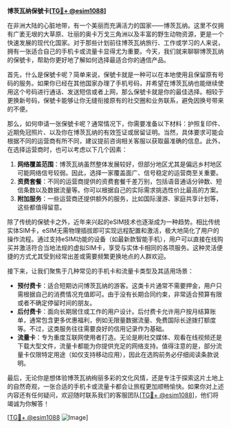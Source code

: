 **博茨瓦纳保號卡[[TG💪+ @esim1088](https://t.me/s/esim1088)]**

在非洲大陆的心脏地带，有一个美丽而充满活力的国家——博茨瓦纳。这里不仅拥有广袤无垠的大草原、壮丽的奥卡万戈三角洲以及丰富的野生动物资源，更是一个快速发展的现代化国家。对于那些计划前往博茨瓦纳旅行、工作或学习的人来说，拥有一张适合自己的手机卡或流量卡显得尤为重要。今天，我们就来聊聊博茨瓦纳的保號卡，帮助你更好地了解如何选择最适合你的通信产品。

首先，什么是保號卡呢？简单来说，保號卡就是一种可以在本地使用且保留原有号码的服务。如果你已经在其他国家办理了手机号码，并希望在博茨瓦纳也能继续使用这个号码进行通话、发送短信或者上网，那么保號卡就是你的最佳选择。相较于更换新号码，保號卡能够让你无缝衔接原有的社交圈和业务联系，避免因换号带来的不便。

那么，如何申请一张保號卡呢？通常情况下，你需要准备以下材料：护照复印件、近期免冠照片、以及你在博茨瓦纳的有效签证或居留证明。当然，具体要求可能会根据不同的运营商有所不同，建议提前咨询相关客服以获取最准确的信息。此外，在选择运营商时，也可以考虑以下几个因素：

1. **网络覆盖范围**：博茨瓦纳虽然整体发展较好，但部分地区尤其是偏远乡村地区可能网络信号较弱。因此，选择一家覆盖面广、信号稳定的运营商至关重要。
2. **资费套餐**：不同的运营商提供的资费套餐千差万别，包括语音通话分钟数、短信条数以及数据流量等。你可以根据自己的实际需求挑选性价比最高的方案。
3. **附加服务**：一些运营商还提供额外的服务，比如国际漫游、家庭共享计划等，这些都值得留意。

除了传统的保號卡之外，近年来兴起的eSIM技术也逐渐成为一种趋势。相比传统实体SIM卡，eSIM无需物理插拔即可实现远程配置和激活，极大地简化了用户的操作流程。通过支持eSIM功能的设备（如最新款智能手机），用户可以直接在线购买并激活符合当地法规的虚拟SIM卡，享受与实体卡相同的各项服务。这种灵活便捷的方式尤其受到经常出差或需要频繁更换地点的人群欢迎。

接下来，让我们聚焦于几种常见的手机卡和流量卡类型及其适用场景：

- **预付费卡**：适合短期访问博茨瓦纳的游客。这类卡片通常不需要押金，用户只需根据自己的消费情况充值即可。由于没有长期合同约束，非常适合预算有限或者不确定停留时间的朋友。
- **后付费卡**：面向长期居住或工作的用户设计。后付费卡允许用户按月结算账单，通常包含更多优惠福利，例如无限量数据流量、免费国际长途拨打额度等。不过，这类服务往往需要良好的信用记录作为基础。
- **流量卡**：专为重度互联网使用者打造。无论是刷社交媒体、观看在线视频还是下载大型文件，流量卡都能为你提供充足的网络支持。值得注意的是，部分流量卡仅限特定用途（如仅支持移动应用），因此在选购前务必仔细阅读条款说明。

最后，无论你是想体验博茨瓦纳绚丽多彩的文化风情，还是专注于探索这片土地上的自然奇观，一张合适的手机卡或流量卡都会让旅程更加顺畅愉快。如果你对上述内容还有任何疑问，欢迎随时联系我们的客服团队[[TG💪+ @esim1088](https://t.me/s/esim1088)]，他们将竭诚为你解答！

[[TG💪+ @esim1088](https://t.me/s/esim1088) ![Image](https://i.postimg.cc/4NQfJmqS/Snipaste-2025-05-13-00-14-12.png)]